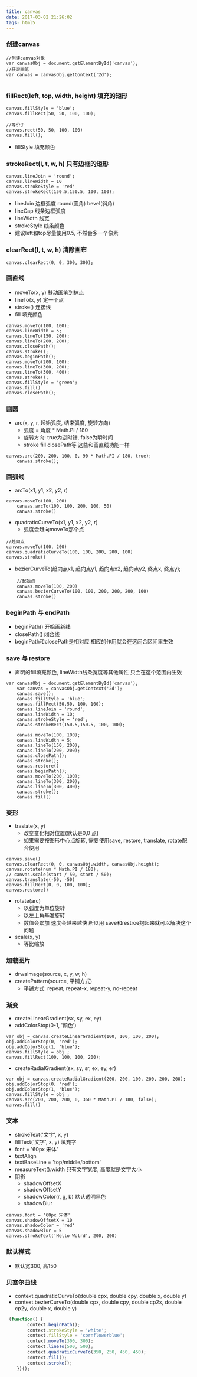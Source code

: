```yaml
---
title: canvas
date: 2017-03-02 21:26:02
tags: html5
---
```

### 创建canvas
```
//创建canvas对象
var canvasObj = document.getElementById('canvas');
//获取画笔
var canvas = canvasObj.getContext('2d');
    
```

### fillRect(left, top, width, height) 填充的矩形
```
canvas.fillStyle = 'blue';
canvas.fillRect(50, 50, 100, 100);

//等价于
canvas.rect(50, 50, 100, 100)
canvas.fill();
```
- fillStyle 填充颜色

### strokeRect(l, t, w, h) 只有边框的矩形
```
canvas.lineJoin = 'round';
canvas.lineWidth = 10
canvas.strokeStyle = 'red'
canvas.strokeRect(150.5,150.5, 100, 100);
```
- lineJoin 边框弧度 round(圆角) bevel(斜角)
- lineCap 线条边框弧度
- lineWidth 线宽
- strokeStyle 线条颜色
- 建议left和top尽量使用0.5, 不然会多一个像素

### clearRect(l, t, w, h) 清除画布
```
canvas.clearRect(0, 0, 300, 300);
```
### 画直线
- moveTo(x, y) 移动画笔到抹点
- lineTo(x, y) 定一个点
- stroke() 连接线
- fill 填充颜色
```
canvas.moveTo(100, 100);
canvas.lineWidth = 5;
canvas.lineTo(150, 200);
canvas.lineTo(200, 200);
canvas.closePath();
canvas.stroke();
canvas.beginPath();
canvas.moveTo(200, 100);
canvas.lineTo(300, 200);
canvas.lineTo(300, 400);
canvas.stroke();
canvas.fillStyle = 'green';
canvas.fill()
canvas.closePath();
```

### 画圆
- arc(x, y, r, 起始弧度, 结束弧度, 旋转方向)
    + 弧度 = 角度 * Math.PI / 180
    + 旋转方向: true为逆时针, false为瞬时间
    + stroke fill closePath等 这些和画直线功能一样
```
canvas.arc(200, 200, 100, 0, 90 * Math.PI / 180, true);
    canvas.stroke();
```

### 画弧线
- arcTo(x1, y1, x2, y2, r)
```
canvas.moveTo(100, 200)
    canvas.arcTo(100, 100, 200, 100, 50)
    canvas.stroke()
```
- quadraticCurveTo(x1, y1, x2, y2, r)
    + 弧度会趋向moveTo那个点
```
//趋向点
canvas.moveTo(100, 200)
canvas.quadraticCurveTo(100, 100, 200, 200, 100)
canvas.stroke()
```

- bezierCurveTo(趋向点x1, 趋向点y1, 趋向点x2, 趋向点y2, 终点x, 终点y);
```
    //起始点
    canvas.moveTo(100, 200)
    canvas.bezierCurveTo(100, 100, 200, 200, 200, 100)
    canvas.stroke()

```
### beginPath 与 endPath
- beginPath() 开始画新线
- closePath() 闭合线
- beginPath和closePath是相对应 相应的作用就会在这闭合区间里生效

### save 与 restore
- 声明的fill填充颜色, lineWidth线条宽度等其他属性 只会在这个范围内生效
```
var canvasObj = document.getElementById('canvas');
    var canvas = canvasObj.getContext('2d');
    canvas.save();
    canvas.fillStyle = 'blue';
    canvas.fillRect(50,50, 100, 100);
    canvas.lineJoin = 'round';
    canvas.lineWidth = 10;
    canvas.strokeStyle = 'red';
    canvas.strokeRect(150.5,150.5, 100, 100);
    
    canvas.moveTo(100, 100);
    canvas.lineWidth = 5;
    canvas.lineTo(150, 200);
    canvas.lineTo(200, 200);
    canvas.closePath();
    canvas.stroke();
    canvas.restore()
    canvas.beginPath();
    canvas.moveTo(200, 100);
    canvas.lineTo(300, 200);
    canvas.lineTo(300, 400);
    canvas.stroke();
    canvas.fill()
```
### 变形
- traslate(x, y)
    + 改变变化相对位置(默认是0,0 点)
    + 如果需要按图形中心点旋转, 需要使用save, restore, translate, rotate配合使用
```
canvas.save()
canvas.clearRect(0, 0, canvasObj.width, canvasObj.height);
canvas.rotate(num * Math.PI / 180);
// canvas.scale(start / 50, start / 50);
canvas.translate(-50, -50)
canvas.fillRect(0, 0, 100, 100);
canvas.restore()
```
- rotate(arc)
    + 以弧度为单位旋转
    + 以左上角基准旋转
    + 数值会累加 速度会越来越快 所以用 save和restroe抱起来就可以解决这个问题
- scale(x, y)
    + 等比缩放

### 加载图片
- drwaImage(source, x, y, w, h)
- createPattern(source, 平铺方式)
    + 平铺方式: repeat, repeat-x, repeat-y, no-repeat
### 渐变
- createLinearGradient(sx, sy, ex, ey)
- addColorStop(0-1, '颜色')
```
var obj = canvas.createLinearGradient(100, 100, 100, 200);
obj.addColorStop(0, 'red');
obj.addColorStop(1, 'blue');
canvas.fillStyle = obj ;
canvas.fillRect(100, 100, 100, 200);
```
- createRadialGradient(sx, sy, sr, ex, ey, er) 
```
var obj = canvas.createRadialGradient(200, 200, 100, 200, 200, 200);
obj.addColorStop(0, 'red');
obj.addColorStop(1, 'blue');
canvas.fillStyle = obj ;
canvas.arc(200, 200, 200, 0, 360 * Math.PI / 180, false);
canvas.fill()
```
### 文本
- strokeText('文字', x, y) 
- fillText('文字', x, y) 填充字
- font = '60px 宋体'
- textAlign
- textBaseLine = 'top/middle/bottom'
- measureText().width 只有文字宽度, 高度就是文字大小
- 阴影
    + shadowOffsetX
    + shadowOffsetY
    + shadowColor(r, g, b) 默认透明黑色
    + shadowBlur
```
canvas.font = '60px 宋体'
canvas.shadowOffsetX = 10
canvas.shadowColor = 'red'
canvas.shadowBlur = 5
canvas.strokeText('Hello Wolrd', 200, 200)
```
### 默认样式
- 默认宽300, 高150

### 贝塞尔曲线
- context.quadraticCurveTo(double cpx, double cpy, double x, double y)
- context.bezierCurveTo(double cpx, double cpy, double cp2x, double cp2y, double x, double y)

```js
 (function() {
        context.beginPath();
        context.strokeStyle = 'white';
        context.fillStyle = 'cornflowerblue';
        context.moveTo(300, 300);
        context.lineTo(500, 500);
        context.quadraticCurveTo(350, 250, 450, 450);
        context.fill();
        context.stroke();
    })();
```